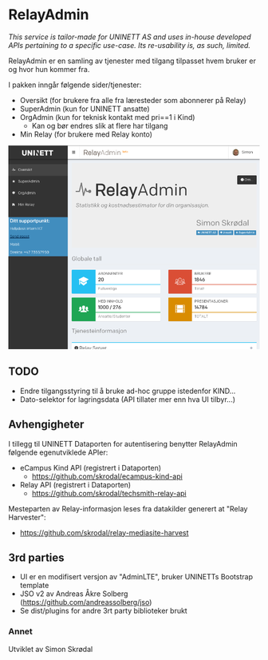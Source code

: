 # RelayAdmin #

_This service is tailor-made for UNINETT AS and uses in-house developed APIs pertaining to a specific use-case. Its re-usability is, as such, limited._  

RelayAdmin er en samling av tjenester med tilgang tilpasset hvem bruker er og hvor hun kommer fra. 

I pakken inngår følgende sider/tjenester:

- Oversikt (for brukere fra alle fra læresteder som abonnerer på Relay)
- SuperAdmin (kun for UNINETT ansatte)
- OrgAdmin (kun for teknisk kontakt med pri==1 i Kind)
    - Kan og bør endres slik at flere har tilgang 
- Min Relay (for brukere med Relay konto)

![Preview](/app/img/RelayAdmin.png)

## TODO ##

* Endre tilgangsstyring til å bruke ad-hoc gruppe istedenfor KIND...
* Dato-selektor for lagringsdata (API tillater mer enn hva UI tilbyr...)

## Avhengigheter ##

I tillegg til UNINETT Dataporten for autentisering benytter RelayAdmin følgende egenutviklede APIer:

- eCampus Kind API (registrert i Dataporten)
    - https://github.com/skrodal/ecampus-kind-api
- Relay API (registrert i Dataporten)
    - https://github.com/skrodal/techsmith-relay-api

Mesteparten av Relay-informasjon leses fra datakilder generert at "Relay Harvester":
 
 - https://github.com/skrodal/relay-mediasite-harvest


## 3rd parties ##

- UI er en modifisert versjon av "AdminLTE", bruker UNINETTs Bootstrap template
- JSO v2 av Andreas Åkre Solberg (https://github.com/andreassolberg/jso)
- Se dist/plugins for andre 3rt party biblioteker brukt

### Annet ###

Utviklet av Simon Skrødal